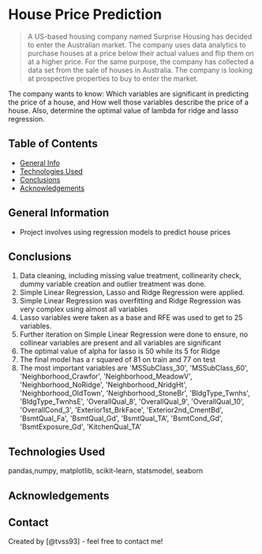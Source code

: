 # House Price Prediction
> A US-based housing company named Surprise Housing has decided to enter the Australian market. The company uses data analytics to purchase houses at a price below their actual values and flip them on at a higher price. For the same purpose, the company has collected a data set from the sale of houses in Australia. The company is looking at prospective properties to buy to enter the market.

The company wants to know: Which variables are significant in predicting the price of a house, and How well those variables describe the price of a house. Also, determine the optimal value of lambda for ridge and lasso regression.


## Table of Contents
* [General Info](#general-information)
* [Technologies Used](#technologies-used)
* [Conclusions](#conclusions)
* [Acknowledgements](#acknowledgements)

<!-- You can include any other section that is pertinent to your problem -->

## General Information
- Project involves using regression models to predict house prices

<!-- You don't have to answer all the questions - just the ones relevant to your project. -->

## Conclusions
1. Data cleaning, including missing value treatment, collinearity check, dummy variable creation and outlier treatment was done.
2. Simple Linear Regression, Lasso and Ridge Regression were applied.
3. Simple Linear Regression was overfitting and Ridge Regression was very complex using almost all variables
4. Lasso variables were taken as a base and RFE was used to get to 25 variables.
5. Further iteration on Simple Linear Regression were done to ensure, no collinear variables are present and all variables are significant
6. The optimal value of alpha for lasso is 50 while its 5 for Ridge
6. The final model has a r squared of 81 on train and 77 on test
7. The most important variables are
'MSSubClass_30',
 'MSSubClass_60',
 'Neighborhood_Crawfor',
 'Neighborhood_MeadowV',
 'Neighborhood_NoRidge',
 'Neighborhood_NridgHt',
 'Neighborhood_OldTown',
 'Neighborhood_StoneBr',
 'BldgType_Twnhs',
 'BldgType_TwnhsE',
 'OverallQual_8',
 'OverallQual_9',
 'OverallQual_10',
 'OverallCond_3',
 'Exterior1st_BrkFace',
 'Exterior2nd_CmentBd',
 'BsmtQual_Fa',
 'BsmtQual_Gd',
 'BsmtQual_TA',
 'BsmtCond_Gd',
 'BsmtExposure_Gd',
 'KitchenQual_TA'

<!-- You don't have to answer all the questions - just the ones relevant to your project. -->


## Technologies Used
pandas,numpy, matplotlib, scikit-learn, statsmodel, seaborn

<!-- As the libraries versions keep on changing, it is recommended to mention the version of library used in this project -->

## Acknowledgements



## Contact
Created by [@tvss93] - feel free to contact me!


